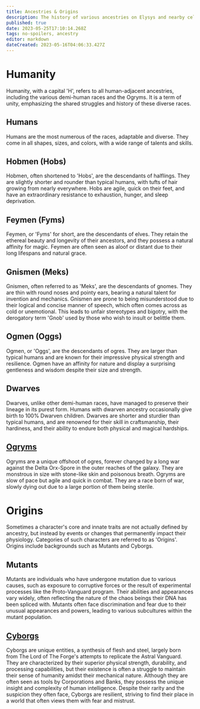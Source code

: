 ```yaml
---
title: Ancestries & Origins
description: The history of various ancestries on Elysys and nearby celestial bodies.
published: true
date: 2023-05-25T17:10:14.268Z
tags: no-spoilers, ancestry
editor: markdown
dateCreated: 2023-05-16T04:06:33.427Z
---
```


# Humanity
Humanity, with a capital 'H', refers to all human-adjacent ancestries, including the various demi-human races and the Ogryms. It is a term of unity, emphasizing the shared struggles and history of these diverse races.

## Humans
Humans are the most numerous of the races, adaptable and diverse. They come in all shapes, sizes, and colors, with a wide range of talents and skills.

## Hobmen (Hobs)
Hobmen, often shortened to 'Hobs', are the descendants of halflings. They are slightly shorter and rounder than typical humans, with tufts of hair growing from nearly everywhere. Hobs are agile, quick on their feet, and have an extraordinary resistance to exhaustion, hunger, and sleep deprivation.

## Feymen (Fyms)
Feymen, or 'Fyms' for short, are the descendants of elves. They retain the ethereal beauty and longevity of their ancestors, and they possess a natural affinity for magic. Feymen are often seen as aloof or distant due to their long lifespans and natural grace.

## Gnismen (Meks)
Gnismen, often referred to as 'Meks', are the descendants of gnomes. They are thin with round noses and pointy ears, bearing a natural talent for invention and mechanics. Gnismen are prone to being misunderstood due to their logical and concise manner of speech, which often comes across as cold or unemotional. This leads to unfair stereotypes and bigotry, with the derogatory term 'Gnob' used by those who wish to insult or belittle them.

## Ogmen (Oggs)
Ogmen, or 'Oggs', are the descendants of ogres. They are larger than typical humans and are known for their impressive physical strength and resilience. Ogmen have an affinity for nature and display a surprising gentleness and wisdom despite their size and strength.

## Dwarves
Dwarves, unlike other demi-human races, have managed to preserve their lineage in its purest form. Humans with dwarven ancestry occasionally give birth to 100% Dwarven children. Dwarves are shorter and sturdier than typical humans, and are renowned for their skill in craftsmanship, their hardiness, and their ability to endure both physical and magical hardships.

## [Ogryms](/ancestry/ogrym)
Ogryms are a unique offshoot of ogres, forever changed by a long war against the Delta Orx-Spore in the outer reaches of the galaxy. They are monstrous in size with stone-like skin and poisonous breath. Ogryms are slow of pace but agile and quick in combat. They are a race born of war, slowly dying out due to a large portion of them being sterile.

# Origins
Sometimes a character's core and innate traits are not actually defined by ancestry, but instead by events or changes that permanently impact their physiology. Categories of such characters are referred to as 'Origins'. Origins include backgrounds such as Mutants and Cyborgs.

## Mutants
Mutants are individuals who have undergone mutation due to various causes, such as exposure to corruptive forces or the result of experimental processes like the Proto-Vanguard program. Their abilities and appearances vary widely, often reflecting the nature of the chaos beings their DNA has been spliced with. Mutants often face discrimination and fear due to their unusual appearances and powers, leading to various subcultures within the mutant population.

## [Cyborgs](/ancestry/cyborg)
Cyborgs are unique entities, a synthesis of flesh and steel, largely born from The Lord of The Forge's attempts to replicate the Astral Vanguard. They are characterized by their superior physical strength, durability, and processing capabilities, but their existence is often a struggle to maintain their sense of humanity amidst their mechanical nature. Although they are often seen as tools by Corporations and Banks, they possess the unique insight and complexity of human intelligence. Despite their rarity and the suspicion they often face, Cyborgs are resilient, striving to find their place in a world that often views them with fear and mistrust.
